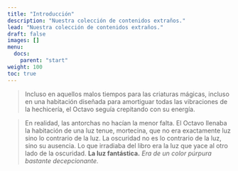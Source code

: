 ```yaml
---
title: "Introducción"
description: "Nuestra colección de contenidos extraños."
lead: "Nuestra colección de contenidos extraños."
draft: false
images: []
menu:
  docs:
    parent: "start"
weight: 100
toc: true
---
```


> Incluso en aquellos malos tiempos para las criaturas mágicas, incluso en una habitación diseñada para amortiguar todas las vibraciones de la hechicería, el Octavo seguía crepitando con su energía.

> En realidad, las antorchas no hacían la menor falta. El Octavo llenaba la habitación de una luz tenue, mortecina, que no era exactamente luz sino lo contrario de la luz. La oscuridad no es lo contrario de la luz, sino su ausencia. Lo que irradiaba del libro era la luz que yace al otro lado de la oscuridad. **La luz fantástica.** *Era de un color púrpura bastante decepcionante.*
